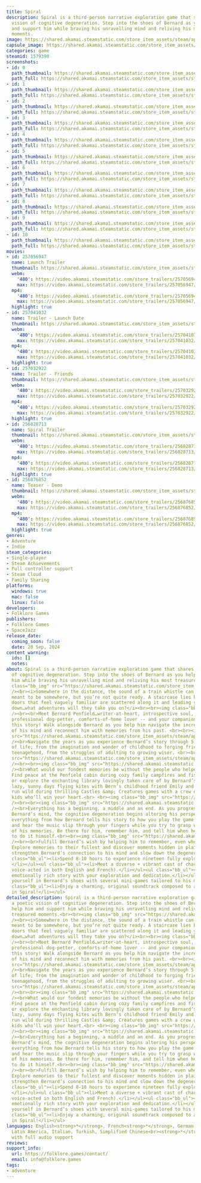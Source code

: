```yaml
---
title: Spiral
description: Spiral is a third-person narrative exploration game that shares a poetic
  vision of cognitive degeneration. Step into the shoes of Bernard as you help him
  and support him while braving his unravelling mind and reliving his most treasured
  moments.
image: https://shared.akamai.steamstatic.com/store_item_assets/steam/apps/1579390/header.jpg?t=1728140862
capsule_image: https://shared.akamai.steamstatic.com/store_item_assets/steam/apps/1579390/capsule_231x87.jpg?t=1728140862
categories: game
steamid: 1579390
screenshots:
- id: 0
  path_thumbnail: https://shared.akamai.steamstatic.com/store_item_assets/steam/apps/1579390/ss_da0c14b6f7bf932e1aa6322cdb94015349926010.600x338.jpg?t=1728140862
  path_full: https://shared.akamai.steamstatic.com/store_item_assets/steam/apps/1579390/ss_da0c14b6f7bf932e1aa6322cdb94015349926010.1920x1080.jpg?t=1728140862
- id: 1
  path_thumbnail: https://shared.akamai.steamstatic.com/store_item_assets/steam/apps/1579390/ss_135279ac781318b5ed6fb30093fc2af28ab2807b.600x338.jpg?t=1728140862
  path_full: https://shared.akamai.steamstatic.com/store_item_assets/steam/apps/1579390/ss_135279ac781318b5ed6fb30093fc2af28ab2807b.1920x1080.jpg?t=1728140862
- id: 2
  path_thumbnail: https://shared.akamai.steamstatic.com/store_item_assets/steam/apps/1579390/ss_acc19307a01803e34db172f01ee1be10bae44963.600x338.jpg?t=1728140862
  path_full: https://shared.akamai.steamstatic.com/store_item_assets/steam/apps/1579390/ss_acc19307a01803e34db172f01ee1be10bae44963.1920x1080.jpg?t=1728140862
- id: 3
  path_thumbnail: https://shared.akamai.steamstatic.com/store_item_assets/steam/apps/1579390/ss_463e49b32a41c9c2c923bf8d789b52d8fbfc7fdb.600x338.jpg?t=1728140862
  path_full: https://shared.akamai.steamstatic.com/store_item_assets/steam/apps/1579390/ss_463e49b32a41c9c2c923bf8d789b52d8fbfc7fdb.1920x1080.jpg?t=1728140862
- id: 4
  path_thumbnail: https://shared.akamai.steamstatic.com/store_item_assets/steam/apps/1579390/ss_ee410eaa7cd263a862b8881d6a003b4965f1d2a5.600x338.jpg?t=1728140862
  path_full: https://shared.akamai.steamstatic.com/store_item_assets/steam/apps/1579390/ss_ee410eaa7cd263a862b8881d6a003b4965f1d2a5.1920x1080.jpg?t=1728140862
- id: 5
  path_thumbnail: https://shared.akamai.steamstatic.com/store_item_assets/steam/apps/1579390/ss_ab186e31e4c1aeefc65775d9e63e49a117f5c010.600x338.jpg?t=1728140862
  path_full: https://shared.akamai.steamstatic.com/store_item_assets/steam/apps/1579390/ss_ab186e31e4c1aeefc65775d9e63e49a117f5c010.1920x1080.jpg?t=1728140862
- id: 6
  path_thumbnail: https://shared.akamai.steamstatic.com/store_item_assets/steam/apps/1579390/ss_a3bbb9624d1db3953a75b07eb494bf3d17b89b5a.600x338.jpg?t=1728140862
  path_full: https://shared.akamai.steamstatic.com/store_item_assets/steam/apps/1579390/ss_a3bbb9624d1db3953a75b07eb494bf3d17b89b5a.1920x1080.jpg?t=1728140862
- id: 7
  path_thumbnail: https://shared.akamai.steamstatic.com/store_item_assets/steam/apps/1579390/ss_3ac820e8c0cae83213274e3eaa81792118e8e940.600x338.jpg?t=1728140862
  path_full: https://shared.akamai.steamstatic.com/store_item_assets/steam/apps/1579390/ss_3ac820e8c0cae83213274e3eaa81792118e8e940.1920x1080.jpg?t=1728140862
- id: 8
  path_thumbnail: https://shared.akamai.steamstatic.com/store_item_assets/steam/apps/1579390/ss_1ac35defba02fb69043e754d543ee858ddcf53dd.600x338.jpg?t=1728140862
  path_full: https://shared.akamai.steamstatic.com/store_item_assets/steam/apps/1579390/ss_1ac35defba02fb69043e754d543ee858ddcf53dd.1920x1080.jpg?t=1728140862
- id: 9
  path_thumbnail: https://shared.akamai.steamstatic.com/store_item_assets/steam/apps/1579390/ss_e80b783c0e5ae89c57eb4356eb288776ca75c791.600x338.jpg?t=1728140862
  path_full: https://shared.akamai.steamstatic.com/store_item_assets/steam/apps/1579390/ss_e80b783c0e5ae89c57eb4356eb288776ca75c791.1920x1080.jpg?t=1728140862
- id: 10
  path_thumbnail: https://shared.akamai.steamstatic.com/store_item_assets/steam/apps/1579390/ss_c2960338c64b2c49d72ff5b223249145d844c595.600x338.jpg?t=1728140862
  path_full: https://shared.akamai.steamstatic.com/store_item_assets/steam/apps/1579390/ss_c2960338c64b2c49d72ff5b223249145d844c595.1920x1080.jpg?t=1728140862
movies:
- id: 257056947
  name: Launch Trailer
  thumbnail: https://shared.akamai.steamstatic.com/store_item_assets/steam/apps/257056947/movie.293x165.jpg?t=1726843582
  webm:
    '480': https://video.akamai.steamstatic.com/store_trailers/257056947/movie480_vp9.webm?t=1726843582
    max: https://video.akamai.steamstatic.com/store_trailers/257056947/movie_max_vp9.webm?t=1726843582
  mp4:
    '480': https://video.akamai.steamstatic.com/store_trailers/257056947/movie480.mp4?t=1726843582
    max: https://video.akamai.steamstatic.com/store_trailers/257056947/movie_max.mp4?t=1726843582
  highlight: true
- id: 257041032
  name: Trailer - Launch Date
  thumbnail: https://shared.akamai.steamstatic.com/store_item_assets/steam/apps/257041032/movie.293x165.jpg?t=1722029332
  webm:
    '480': https://video.akamai.steamstatic.com/store_trailers/257041032/movie480_vp9.webm?t=1722029332
    max: https://video.akamai.steamstatic.com/store_trailers/257041032/movie_max_vp9.webm?t=1722029332
  mp4:
    '480': https://video.akamai.steamstatic.com/store_trailers/257041032/movie480.mp4?t=1722029332
    max: https://video.akamai.steamstatic.com/store_trailers/257041032/movie_max.mp4?t=1722029332
  highlight: true
- id: 257032922
  name: Trailer - Friends
  thumbnail: https://shared.akamai.steamstatic.com/store_item_assets/steam/apps/257032922/movie.293x165.jpg?t=1718976713
  webm:
    '480': https://video.akamai.steamstatic.com/store_trailers/257032922/movie480_vp9.webm?t=1718976713
    max: https://video.akamai.steamstatic.com/store_trailers/257032922/movie_max_vp9.webm?t=1718976713
  mp4:
    '480': https://video.akamai.steamstatic.com/store_trailers/257032922/movie480.mp4?t=1718976713
    max: https://video.akamai.steamstatic.com/store_trailers/257032922/movie_max.mp4?t=1718976713
  highlight: true
- id: 256828713
  name: Spiral Trailer
  thumbnail: https://shared.akamai.steamstatic.com/store_item_assets/steam/apps/256828713/movie.293x165.jpg?t=1693507254
  webm:
    '480': https://video.akamai.steamstatic.com/store_trailers/256828713/movie480_vp9.webm?t=1693507254
    max: https://video.akamai.steamstatic.com/store_trailers/256828713/movie_max_vp9.webm?t=1693507254
  mp4:
    '480': https://video.akamai.steamstatic.com/store_trailers/256828713/movie480.mp4?t=1693507254
    max: https://video.akamai.steamstatic.com/store_trailers/256828713/movie_max.mp4?t=1693507254
  highlight: true
- id: 256876852
  name: Teaser - Demo
  thumbnail: https://shared.akamai.steamstatic.com/store_item_assets/steam/apps/256876852/movie.293x165.jpg?t=1646674181
  webm:
    '480': https://video.akamai.steamstatic.com/store_trailers/256876852/movie480_vp9.webm?t=1646674181
    max: https://video.akamai.steamstatic.com/store_trailers/256876852/movie_max_vp9.webm?t=1646674181
  mp4:
    '480': https://video.akamai.steamstatic.com/store_trailers/256876852/movie480.mp4?t=1646674181
    max: https://video.akamai.steamstatic.com/store_trailers/256876852/movie_max.mp4?t=1646674181
  highlight: true
genres:
- Adventure
- Indie
steam_categories:
- Single-player
- Steam Achievements
- Full controller support
- Steam Cloud
- Family Sharing
platforms:
  windows: true
  mac: false
  linux: false
developers:
- Folklore Games
publishers:
- Folklore Games
- SpaceJazz
release_date:
  coming_soon: false
  date: 20 Sep, 2024
content_warning:
  ids: []
  notes:
about: Spiral is a third-person narrative exploration game that shares a poetic vision
  of cognitive degeneration. Step into the shoes of Bernard as you help him and support
  him while braving his unravelling mind and reliving his most treasured moments.<br><br><img
  class="bb_img" src="https://shared.akamai.steamstatic.com/store_item_assets/steam/apps/1579390/extras/Stepintooption.png?t=1728140862"
  /><br><i>Somewhere in the distance, the sound of a train whistle can be heard. You’re
  meant to be somewhere, but you’re not quite ready. A staircase lies before you,
  doors that feel vaguely familiar are scattered along it and leading you further
  down…what adventures will they take you on?</i><br><br><img class="bb_img" src="https://shared.akamai.steamstatic.com/store_item_assets/steam/apps/1579390/extras/arbre.gif?t=1728140862"
  /><br><br>Meet Bernard Penfield…writer-at-heart, introspective soul, roleplaying-veteran,
  professional dog-petter, comforts-of-home lover -- and your companion throughout
  this story! Walk alongside Bernard as you help him navigate the increasing instability
  of his mind and reconnect him with memories from his past. <br><br><img class="bb_img"
  src="https://shared.akamai.steamstatic.com/store_item_assets/steam/apps/1579390/extras/ExploreRich.png?t=1728140862"
  /><br>Navigate the years as you experience Bernard’s story through 5 different stages
  of life; from the imagination and wonder of childhood to forging friendships in
  teenagehood, from the struggles of adulting to growing wiser. <br><br><img class="bb_img"
  src="https://shared.akamai.steamstatic.com/store_item_assets/steam/apps/1579390/extras/Transformation.gif?t=1728140862"
  /><br><br><img class="bb_img" src="https://shared.akamai.steamstatic.com/store_item_assets/steam/apps/1579390/extras/Fallinlove.png?t=1728140862"
  /><br>What would our fondest memories be without the people who helped make them?
  Find peace at the Penfield cabin during cozy family campfires and fishing trips,
  or explore the enchanting library lovingly taken care of by Bernard’s mom. Spend
  lazy, sunny days flying kites with Bern’s childhood friend Emily and let your imagination
  run wild during thrilling Castles &amp; Creatures games with a crew of charming
  kids who’ll win your heart.<br> <br><img class="bb_img" src="https://shared.akamai.steamstatic.com/store_item_assets/steam/apps/1579390/extras/music.gif?t=1728140862"
  /><br><br><img class="bb_img" src="https://shared.akamai.steamstatic.com/store_item_assets/steam/apps/1579390/extras/bethere.png?t=1728140862"
  /><br>Everything has a beginning, a middle and an end. As you progress further into
  Bernard’s mind, the cognitive degeneration begins altering his perspective. Affecting
  everything from how Bernard tells his story to how you play the game. See the visuals
  and hear the music slip through your fingers while you try to grasp what's left
  of his memories. Be there for him, remember him, and tell him when he won't be able
  to do it himself.<br><br><img class="bb_img" src="https://shared.akamai.steamstatic.com/store_item_assets/steam/apps/1579390/extras/deconstruction.gif?t=1728140862"
  /><br><br>Fulfill Bernard’s wish by helping him to remember, even when he cannot.
  Explore memories to their fullest and discover moments hidden in plain sight to
  strengthen Bernard’s connection to his mind and slow down the degeneration.<br><br>FEATURES<br><ul
  class="bb_ul"><li>Spend 8-10 hours to experience nineteen fully explorable memories.
  </li></ul><ul class="bb_ul"><li>Meet a diverse + vibrant cast of characters (fully
  voice-acted in both English and French).</li></ul><ul class="bb_ul"><li>Impact an
  emotionally rich story with your exploration and dedication.</li></ul><ul class="bb_ul"><li>Put
  yourself in Bernard’s shoes with several mini-games tailored to his memories.</li></ul><ul
  class="bb_ul"><li>Enjoy a charming, original soundtrack composed to accompany you
  in Spiral!</li></ul>
detailed_description: Spiral is a third-person narrative exploration game that shares
  a poetic vision of cognitive degeneration. Step into the shoes of Bernard as you
  help him and support him while braving his unravelling mind and reliving his most
  treasured moments.<br><br><img class="bb_img" src="https://shared.akamai.steamstatic.com/store_item_assets/steam/apps/1579390/extras/Stepintooption.png?t=1728140862"
  /><br><i>Somewhere in the distance, the sound of a train whistle can be heard. You’re
  meant to be somewhere, but you’re not quite ready. A staircase lies before you,
  doors that feel vaguely familiar are scattered along it and leading you further
  down…what adventures will they take you on?</i><br><br><img class="bb_img" src="https://shared.akamai.steamstatic.com/store_item_assets/steam/apps/1579390/extras/arbre.gif?t=1728140862"
  /><br><br>Meet Bernard Penfield…writer-at-heart, introspective soul, roleplaying-veteran,
  professional dog-petter, comforts-of-home lover -- and your companion throughout
  this story! Walk alongside Bernard as you help him navigate the increasing instability
  of his mind and reconnect him with memories from his past. <br><br><img class="bb_img"
  src="https://shared.akamai.steamstatic.com/store_item_assets/steam/apps/1579390/extras/ExploreRich.png?t=1728140862"
  /><br>Navigate the years as you experience Bernard’s story through 5 different stages
  of life; from the imagination and wonder of childhood to forging friendships in
  teenagehood, from the struggles of adulting to growing wiser. <br><br><img class="bb_img"
  src="https://shared.akamai.steamstatic.com/store_item_assets/steam/apps/1579390/extras/Transformation.gif?t=1728140862"
  /><br><br><img class="bb_img" src="https://shared.akamai.steamstatic.com/store_item_assets/steam/apps/1579390/extras/Fallinlove.png?t=1728140862"
  /><br>What would our fondest memories be without the people who helped make them?
  Find peace at the Penfield cabin during cozy family campfires and fishing trips,
  or explore the enchanting library lovingly taken care of by Bernard’s mom. Spend
  lazy, sunny days flying kites with Bern’s childhood friend Emily and let your imagination
  run wild during thrilling Castles &amp; Creatures games with a crew of charming
  kids who’ll win your heart.<br> <br><img class="bb_img" src="https://shared.akamai.steamstatic.com/store_item_assets/steam/apps/1579390/extras/music.gif?t=1728140862"
  /><br><br><img class="bb_img" src="https://shared.akamai.steamstatic.com/store_item_assets/steam/apps/1579390/extras/bethere.png?t=1728140862"
  /><br>Everything has a beginning, a middle and an end. As you progress further into
  Bernard’s mind, the cognitive degeneration begins altering his perspective. Affecting
  everything from how Bernard tells his story to how you play the game. See the visuals
  and hear the music slip through your fingers while you try to grasp what's left
  of his memories. Be there for him, remember him, and tell him when he won't be able
  to do it himself.<br><br><img class="bb_img" src="https://shared.akamai.steamstatic.com/store_item_assets/steam/apps/1579390/extras/deconstruction.gif?t=1728140862"
  /><br><br>Fulfill Bernard’s wish by helping him to remember, even when he cannot.
  Explore memories to their fullest and discover moments hidden in plain sight to
  strengthen Bernard’s connection to his mind and slow down the degeneration.<br><br>FEATURES<br><ul
  class="bb_ul"><li>Spend 8-10 hours to experience nineteen fully explorable memories.
  </li></ul><ul class="bb_ul"><li>Meet a diverse + vibrant cast of characters (fully
  voice-acted in both English and French).</li></ul><ul class="bb_ul"><li>Impact an
  emotionally rich story with your exploration and dedication.</li></ul><ul class="bb_ul"><li>Put
  yourself in Bernard’s shoes with several mini-games tailored to his memories.</li></ul><ul
  class="bb_ul"><li>Enjoy a charming, original soundtrack composed to accompany you
  in Spiral!</li></ul>
languages: English<strong>*</strong>, French<strong>*</strong>, German, Spanish -
  Latin America, Italian, Turkish, Simplified Chinese<br><strong>*</strong>languages
  with full audio support
reviews:
support_info:
  url: https://folklore.games/contact/
  email: info@folklore.games
tags:
- adventure
---
```



